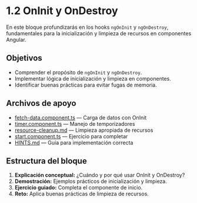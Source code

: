 # 1.2 OnInit y OnDestroy

En este bloque profundizarás en los hooks `ngOnInit` y `ngOnDestroy`, fundamentales para la inicialización y limpieza de recursos en componentes Angular.

## Objetivos

- Comprender el propósito de `ngOnInit` y `ngOnDestroy`.
- Implementar lógica de inicialización y limpieza en componentes.
- Identificar buenas prácticas para evitar fugas de memoria.

## Archivos de apoyo

- [fetch-data.component.ts](fetch-data.component.ts) — Carga de datos con OnInit
- [timer.component.ts](timer.component.ts) — Manejo de temporizadores
- [resource-cleanup.md](resource-cleanup.md) — Limpieza apropiada de recursos
- [start.component.ts](start.component.ts) — Ejercicio para completar
- [HINTS.md](HINTS.md) — Guía para implementación correcta

## Estructura del bloque

1. **Explicación conceptual:** ¿Cuándo y por qué usar OnInit y OnDestroy?
2. **Demostración:** Ejemplos prácticos de inicialización y limpieza.
3. **Ejercicio guiado:** Completa el componente de inicio.
4. **Reto:** Aplica buenas prácticas de limpieza de recursos.
